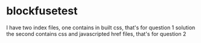 # blockfusetest
I have two index files, one contains in built css, that's for question 1 solution
the second contains css and javascripted href files, that's for question 2
